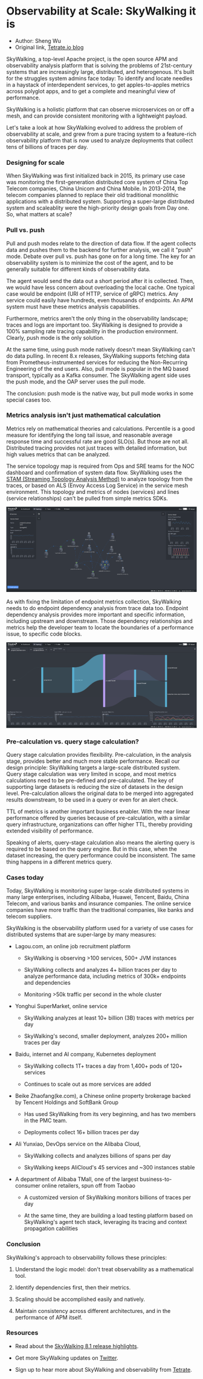# Observability at Scale: SkyWalking it is
- Author: Sheng Wu
- Original link, [Tetrate.io blog](https://www.tetrate.io/blog/observability-at-scale-skywalking-it-is/)

SkyWalking, a top-level Apache project, is the open source APM and observability analysis platform that is solving the problems of 21st-century systems that are increasingly large, distributed, and heterogenous. It's built for the struggles system admins face today: To identify and locate needles in a haystack of interdependent services, to get apples-to-apples metrics across polyglot apps, and to get a complete and meaningful view of performance.

SkyWalking is a holistic platform that can observe microservices on or off a mesh, and can provide consistent monitoring with a lightweight payload.

Let's take a look at how SkyWalking evolved to address the problem of observability at scale, and grew from a pure tracing system to a feature-rich observability platform that is now used to analyze deployments that collect tens of billions of traces per day.

### **Designing for scale**

When SkyWalking was first initialized back in 2015, its primary use case was monitoring the first-generation distributed core system of China Top Telecom companies, China Unicom and China Mobile. In 2013-2014, the telecom companies planned to replace their old traditional monolithic applications with a distributed system. Supporting a super-large distributed system and scaleablity were the high-priority design goals from Day one. So, what matters at scale?

### **Pull vs. push**

Pull and push modes relate to the direction of data flow. If the agent collects data and pushes them to the backend for further analysis, we call it "push" mode. Debate over pull vs. push has gone on for a long time. The key for an observability system is to minimize the cost of the agent, and to be generally suitable for different kinds of observability data.

The agent would send the data out a short period after it is collected. Then, we would have less concern about overloading the local cache. One typical case would be endpoint (URI of HTTP, service of gRPC) metrics. Any service could easily have hundreds, even thousands of endpoints. An APM system must have these metrics analysis capabilities.

Furthermore, metrics aren't the only thing in the observability landscape; traces and logs are important too. SkyWalking is designed to provide a 100% sampling rate tracing capability in the production environment. Clearly, push mode is the only solution.

At the same time, using push mode natively doesn't mean SkyWalking can't do data pulling. In recent 8.x releases, SkyWalking supports fetching data from Prometheus-instrumented services for reducing the Non-Recurring Engineering of the end users. Also, pull mode is popular in the MQ based transport, typically as a Kafka consumer. The SkyWalking agent side uses the push mode, and the OAP server uses the pull mode.

The conclusion: push mode is the native way, but pull mode works in some special cases too.

### **Metrics analysis isn't just mathematical calculation**

Metrics rely on mathematical theories and calculations. Percentile is a good measure for identifying the long tail issue, and reasonable average response time and successful rate are good SLO(s). But those are not all. Distributed tracing provides not just traces with detailed information, but high values metrics that can be analyzed.

The service topology map is required from Ops and SRE teams for the NOC dashboard and confirmation of system data flow. SkyWalking uses the [STAM (Streaming Topology Analysis Method)](https://wu-sheng.github.io/STAM/) to analyze topology from the traces, or based on ALS (Envoy Access Log Service) in the service mesh environment. This topology and metrics of nodes (services) and lines (service relationships) can't be pulled from simple metrics SDKs.

![](../.vuepress/public/static/blog/2020-08-11-observability-at-scale/topology-v8.png)

As with fixing the limitation of endpoint metrics collection, SkyWalking needs to do endpoint dependency analysis from trace data too. Endpoint dependency analysis provides more important and specific information, including upstream and downstream. Those dependency relationships and metrics help the developer team to locate the boundaries of a performance issue, to specific code blocks.

![](../.vuepress/public/static/blog/2020-08-11-observability-at-scale/endpoint-dependency-v8.png)

### **Pre-calculation vs. query stage calculation?** 

Query stage calculation provides flexibility. Pre-calculation, in the analysis stage, provides better and much more stable performance. Recall our design principle: SkyWalking targets a large-scale distributed system. Query stage calculation was very limited in scope, and most metrics calculations need to be pre-defined and pre-calculated. The key of supporting large datasets is reducing the size of datasets in the design level. Pre-calculation allows the original data to be merged into aggregated results downstream, to be used in a query or even for an alert check.

TTL of metrics is another important business enabler. With the near linear performance offered by queries because of pre-calculation, with a similar query infrastructure, organizations can offer higher TTL, thereby providing extended visibility of performance.

Speaking of alerts, query-stage calculation also means the alerting query is required to be based on the query engine. But in this case, when the dataset increasing, the query performance could be inconsistent. The same thing happens in a different metrics query.

### **Cases today**

Today, SkyWalking is monitoring super large-scale distributed systems in many large enterprises, including Alibaba, Huawei, Tencent, Baidu, China Telecom, and various banks and insurance companies. The online service companies have more traffic than the traditional companies, like banks and telecom suppliers.

SkyWalking is the observability platform used for a variety of use cases for distributed systems that are super-large by many measures:

*   Lagou.com, an online job recruitment platform

    *   SkyWalking is observing >100 services, 500+ JVM instances

    *   SkyWalking collects and analyzes 4+ billion traces per day to analyze performance data, including metrics of 300k+ endpoints and dependencies

    *   Monitoring >50k traffic per second in the whole cluster

*   Yonghui SuperMarket, online service

    *   SkyWalking analyzes at least 10+ billion (3B) traces with metrics per day

    *   SkyWalking's second, smaller deployment, analyzes 200+ million traces per day

*   Baidu, internet and AI company, Kubernetes deployment

    *   SkyWalking collects 1T+ traces a day from 1,400+ pods of 120+ services

    *   Continues to scale out as more services are added

*   Beike Zhaofang(ke.com), a Chinese online property brokerage backed by Tencent Holdings and SoftBank Group

    *   Has used SkyWalking from its very beginning, and has two members in the PMC team. 

    *   Deployments collect 16+ billion traces per day

*   Ali Yunxiao, DevOps service on the Alibaba Cloud,

    *   SkyWalking collects and analyzes billions of spans per day

    *   SkyWalking keeps AliCloud's 45 services and ~300 instances stable

*   A department of Alibaba TMall, one of the largest business-to-consumer online retailers, spun off from Taobao

    *   A customized version of SkyWalking monitors billions of traces per day

    *   At the same time, they are building a load testing platform based on SkyWalking's agent tech stack, leveraging its tracing and context propagation cabilities

### **Conclusion**

SkyWalking's approach to observability follows these principles:

1.  Understand the logic model: don't treat observability as a mathematical tool. 

2.  Identify dependencies first, then their metrics.

3.  Scaling should be accomplished easily and natively.

4.  Maintain consistency across different architectures, and in the performance of APM itself.

### **Resources**

*   Read about the [SkyWalking 8.1 release highlights](https://github.com/apache/skywalking/blob/master/CHANGES.md).

*   Get more SkyWalking updates on [Twitter](https://twitter.com/asfskywalking?lang=en).

*   Sign up to hear more about SkyWalking and observability from [Tetrate](https://www.tetrate.io/contact-us/).
